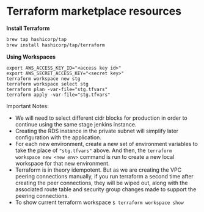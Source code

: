 # Terraform marketplace resources

**Install Terraform**

```sh
brew tap hashicorp/tap
brew install hashicorp/tap/terraform
```

**Using Workspaces**

```
export AWS_ACCESS_KEY_ID="<access key id>"
export AWS_SECRET_ACCESS_KEY="<secret key>"
terraform workspace new stg
terraform workspace select stg
terraform plan -var-file="stg.tfvars"
terraform apply -var-file="stg.tfvars"
```

Important Notes:

- We will need to select different cidr blocks for production in order to
  continue using the same stage jenkins instance.
- Creating the RDS instance in the private subnet will simplify later configuration
  with the application.
- For each new environment, create a new set of environment variables to take the
  place of `"stg.tfvars"` above. And then, the `terraform workspace new <new env>` command
  is run to create a new local workspace for that new environment.
- Terraform is in theory idempotent. But as we are creating the VPC peering connections manually,
  if you run terraform a second time after creating the peer connections, they will be wiped out,
  along with the associated route table and security group changes made to support the peering
  connections.
- To show current terraform workspace `$ terraform workspace show`
